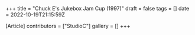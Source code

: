 +++
title = "Chuck E's Jukebox Jam Cup (1997)"
draft = false
tags = []
date = 2022-10-19T21:15:59Z

[Article]
contributors = ["StudioC"]
gallery = []
+++
